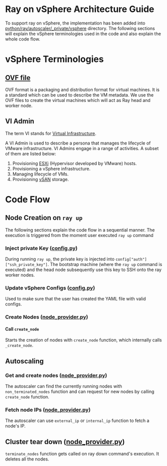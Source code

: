 # Ray on vSphere Architecture Guide

To support ray on vSphere, the implementation has been added into [python/ray/autoscaler/_private/vsphere](../vsphere) directory. The following sections will explain the vSphere terminologies used in the code and also explain the whole code flow.


# vSphere Terminologies
## [OVF file](https://docs.vmware.com/en/VMware-vSphere/7.0/com.vmware.vsphere.vm_admin.doc/GUID-AE61948B-C2EE-436E-BAFB-3C7209088552.html)
OVF format is a packaging and distribution format for virtual machines. It is a standard which can be used to describe the VM metadata. We use the OVF files to create the virtual machines which will act as Ray head and worker node. 

## VI Admin

The term VI stands for [Virtual Infrastructure](https://www.vmware.com/in/topics/glossary/content/virtual-infrastructure.html).

A VI Admin is used to describe a persona that manages the lifecycle of VMware infrastructure. VI Admins engage in a range of activities. A subset of them are listed below:
1. Provisioning [ESXi](https://www.vmware.com/in/products/esxi-and-esx.html) (Hypervisor developed by VMware) hosts.
2. Provisioning a vSphere infrastructure.
3. Managing lifecycle of VMs.
4. Provisioning [vSAN](https://docs.vmware.com/en/VMware-vSAN/index.html) storage.  

# Code Flow

## Node Creation on `ray up`
The following sections explain the code flow in a sequential manner. The execution is triggered from the moment user executed `ray up` command

### Inject private Key ([config.py](./config.py))
During running `ray up`, the private key is injected into `config["auth"]["ssh_private_key"]`. The bootstrap machine (where the `ray up` command is executed) and the head node subsequently use this key to SSH onto the ray worker nodes.

### Update vSphere Configs ([config.py](./config.py))
Used to make sure that the user has created the YAML file with valid configs.

### Create Nodes ([node_provider.py](./cluster_operator_client.py))

#### Call `create_node`
Starts the creation of nodes with `create_node` function, which internally calls `_create_node`.

## Autoscaling

### Get and create nodes ([node_provider.py](./cluster_operator_client.py))
The autoscaler can find the currently running nodes with `non_terminated_nodes` function and can request for new nodes by calling `create_node` function.

### Fetch node IPs ([node_provider.py](./cluster_operator_client.py))
The autoscaler can use `external_ip` or `internal_ip` function to fetch a node's IP.

## Cluster tear down ([node_provider.py](./cluster_operator_client.py))
`terminate_nodes` function gets called on ray down command's execution. It deletes all the nodes.
